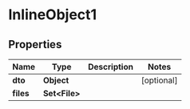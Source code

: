 

# InlineObject1


## Properties

Name | Type | Description | Notes
------------ | ------------- | ------------- | -------------
**dto** | **Object** |  |  [optional]
**files** | **Set&lt;File&gt;** |  | 



